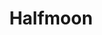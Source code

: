 ---
codehost: https://github.com/https://github.com/halfmoonui/halfmoon
logohandle: gethalfmoon
sort: halfmoon
title: Halfmoon
twitter: https://x.com/HalfmoonUi
website: https://www.gethalfmoon.com/
---